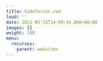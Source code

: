 ```yaml
---
title: Codeforces.com
lead: ''
date: 2021-05-15T14:00:45.000+00:00
images: []
weight: 100
menu:
  recursos:
    parent: websites
---
```


